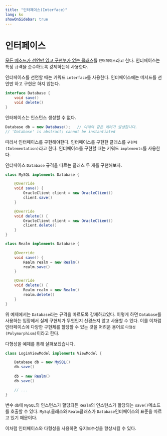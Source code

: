 ```yaml
---
title: "인터페이스(Interface)"
lang: ko
showOnSidebar: true
---
```


# 인터페이스
<u>모든 메소드가 선언만 있고 구현부가 없는 클래스</u>를 `인터페이스`라고 한다. 인터페이스는 특정 규격을 준수하도록 강제하는데 사용한다.

인터페이스를 선언할 때는 키워드 `interface`를 사용한다. 인터페이스에는 메서드를 선언만 하고 구현은 하지 않는다.
``` java
interface Database {
    void save()
    void delete()
}
```
인터페이스는 인스턴스 생성할 수 없다.
``` java
Database db = new Database();   // 아래와 같은 에러가 발생합니다.
// 'Database' is abstract; cannot be instantiated
```
따라서 인터페이스를 구현해야한다. 인터페이스를 구현한 클래스를 `구현체(Imlementation)`라고 한다. 인터페이스를 구현할 때는 키워드 `implements`를 사용한다.

인터페이스 `Database` 규격을 따르는 클래스 두 개를 구현해보자.
``` java
class MySQL implements Database {

    @Override
    void save() {
        OracleClient client = new OracleClient()
        client.save()
    }

    @Override
    void delete() {
        OracleClient client = new OracleClient()
        client.delete()
    }
}
```
``` java
class Realm implements Database {

    @Override
    void save() {
        Realm realm = new Realm()
        realm.save()
    }

    @Override
    void delete() {
        Realm realm = new Realm()
        realm.delete()
    }
}
```
위 예제에서는 `Database`라는 규격을 따르도록 강제하고있다. 이렇게 하면 `Database`를 사용하는 입장에서 실제 구현체가 무엇인지 신경쓰지 않고 사용할 수 있다. 이를 이처럼 인터페이스에 다양한 구현체를 할당할 수 있는 것을 어려운 용어로 `다형성(Polymorphism)`이라고 한다.

다형성을 예제를 통해 살펴보겠습니다.
``` java
class LoginViewModel implements ViewModel {

    Database db = new MySQL()
    db.save()
    
    db = new Realm()
    db.save()

    // ...
}
```
변수 `db`에 `MySQL`의 인스턴스가 할당되든 `Realm`의 인스턴스가 할당되는 `save()`메소드를 호출할 수 있다. `MySql`클래스와 `Realm`클래스가 `Database`인터페이스의 표준을 따르고 있기 때문이다. 

이처럼 인터페이스와 다형성을 사용하면 유지보수성을 향상시킬 수 있다.